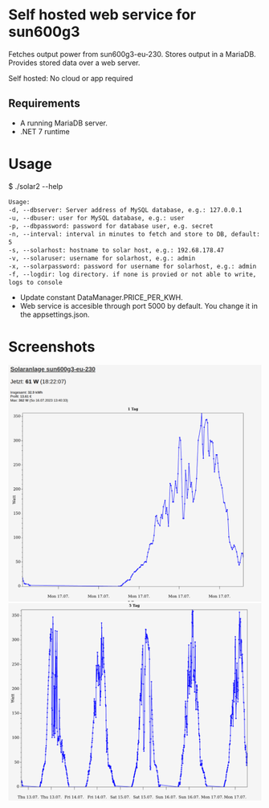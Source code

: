 # Self hosted web service for sun600g3
Fetches output power from sun600g3-eu-230. Stores output in a MariaDB. Provides stored data over a web server.

Self hosted: No cloud or app required

## Requirements
- A running MariaDB server.
- .NET 7 runtime

# Usage
$ ./solar2 --help

```
Usage:
-d, --dbserver: Server address of MySQL database, e.g.: 127.0.0.1
-u, --dbuser: user for MySQL database, e.g.: user
-p, --dbpassword: password for database user, e.g. secret
-n, --interval: interval in minutes to fetch and store to DB, default: 5
-s, --solarhost: hostname to solar host, e.g.: 192.68.178.47
-v, --solaruser: username for solarhost, e.g.: admin
-x, --solarpassword: password for username for solarhost, e.g.: admin
-f, --logdir: log directory. if none is provied or not able to write, logs to console
```

- Update constant DataManager.PRICE_PER_KWH.
- Web service is accesible through port 5000 by default. You change it in the appsettings.json.

# Screenshots
![plot](./screenshots/1.png)
![plot](./screenshots/2.png)
